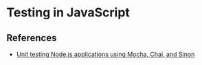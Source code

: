 # Testing in JavaScript

## References

[mocha_chai_sino_2]: <https://blog.logrocket.com/unit-testing-node-js-applications-using-mocha-chai-and-sinon/>

* [Unit testing Node.js applications using Mocha, Chai, and Sinon][mocha_chai_sino_2]

